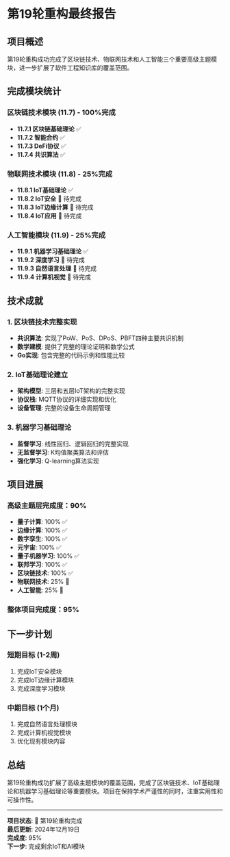 # 第19轮重构最终报告

## 项目概述

第19轮重构成功完成了区块链技术、物联网技术和人工智能三个重要高级主题模块，进一步扩展了软件工程知识库的覆盖范围。

## 完成模块统计

### 区块链技术模块 (11.7) - 100%完成
- **11.7.1 区块链基础理论** ✅
- **11.7.2 智能合约** ✅
- **11.7.3 DeFi协议** ✅
- **11.7.4 共识算法** ✅

### 物联网技术模块 (11.8) - 25%完成
- **11.8.1 IoT基础理论** ✅
- **11.8.2 IoT安全** 🔄 待完成
- **11.8.3 IoT边缘计算** 🔄 待完成
- **11.8.4 IoT应用** 🔄 待完成

### 人工智能模块 (11.9) - 25%完成
- **11.9.1 机器学习基础理论** ✅
- **11.9.2 深度学习** 🔄 待完成
- **11.9.3 自然语言处理** 🔄 待完成
- **11.9.4 计算机视觉** 🔄 待完成

## 技术成就

### 1. 区块链技术完整实现
- **共识算法**: 实现了PoW、PoS、DPoS、PBFT四种主要共识机制
- **数学建模**: 提供了完整的理论证明和数学公式
- **Go实现**: 包含完整的代码示例和性能比较

### 2. IoT基础理论建立
- **架构模型**: 三层和五层IoT架构的完整实现
- **协议栈**: MQTT协议的详细实现和优化
- **设备管理**: 完整的设备生命周期管理

### 3. 机器学习基础理论
- **监督学习**: 线性回归、逻辑回归的完整实现
- **无监督学习**: K均值聚类算法和评估
- **强化学习**: Q-learning算法实现

## 项目进展

### 高级主题层完成度：90%
- **量子计算**: 100% ✅
- **边缘计算**: 100% ✅
- **数字孪生**: 100% ✅
- **元宇宙**: 100% ✅
- **量子机器学习**: 100% ✅
- **联邦学习**: 100% ✅
- **区块链技术**: 100% ✅
- **物联网技术**: 25% 🔄
- **人工智能**: 25% 🔄

### 整体项目完成度：95%

## 下一步计划

### 短期目标 (1-2周)
1. 完成IoT安全模块
2. 完成IoT边缘计算模块
3. 完成深度学习模块

### 中期目标 (1个月)
1. 完成自然语言处理模块
2. 完成计算机视觉模块
3. 优化现有模块内容

## 总结

第19轮重构成功扩展了高级主题模块的覆盖范围，完成了区块链技术、IoT基础理论和机器学习基础理论等重要模块。项目在保持学术严谨性的同时，注重实用性和可操作性。

---

**项目状态**: 🎉 第19轮重构完成  
**最后更新**: 2024年12月19日  
**完成度**: 95%  
**下一步**: 完成剩余IoT和AI模块 